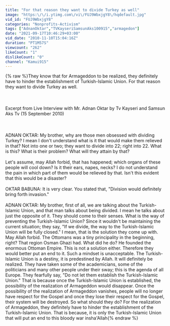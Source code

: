 ```yaml
---
title: "For that reason they want to divide Turkey as well"
image: "https:\/\/i.ytimg.com\/vi\/FUJ9WbxjgY8\/hqdefault.jpg"
vid_id: "FUJ9WbxjgY8"
categories: "Nonprofits-Activism"
tags: ["AdnanOktar","TVKayseriSamsunAks100915","armagedon"]
date: "2021-09-17T10:46:29+03:00"
vid_date: "2010-11-10T15:04:16Z"
duration: "PT1M57S"
viewcount: "262"
likeCount: "1"
dislikeCount: "0"
channel: "Kamui915"
---
```

{% raw %}They know that for Armageddon to be realized, they definitely have to hinder the establishment of Turkish-Islamic Union. For that reason they want to divide Turkey as well.<br /><br /><br /><br />Excerpt from Live Interview with Mr. Adnan Oktar by Tv Kayseri and Samsun Aks Tv (15 September 2010)<br /><br /><br /><br />ADNAN OKTAR: My brother, why are those men obsessed with dividing Turkey? I mean I don't understand what is it that would make them relieved in that? Not into one or two; they want to divide into 22; right into 22. What is this? What is their problem? What will they attain by that? <br /><br />Let's assume, may Allah forbid, that has happened; which organs of these people will cool down? Is it their ears, napes, necks? I do not understand the pain in which part of them would be relieved by that. Isn't this evident that this would be a disaster? <br /><br />OKTAR BABUNA: It is very clear. You stated that, &quot;Division would definitely bring forth invasion.&quot; <br /><br />ADNAN OKTAR: My brother, first of all, we are talking about the Turkish-Islamic Union, and that man talks about being divided. I mean he talks about just the opposite of it. They should come to their senses. What is the way of preventing the Turkish-Islamic Union? Since it wouldn't be maintaining the current situation; they say, &quot;If we divide, the way to the Turkish-Islamic Union will be fully closed.&quot; I mean, that is the solution they come up with. May Allah forbid. The Ottomans was a tiny principality in the beginning, right? That region Osman Ghazi had. What did he do? He founded the enormous Ottoman Empire. This is not a solution either. Therefore they would better put an end to it. Such a mindset is unacceptable. The Turkish-Islamic Union is a destiny, it is predestined by Allah. It will definitely be realized. They have taken some of the academicians, some of the politicians and many other people under their sway; this is the agenda of all Europe. They fearfully say, &quot;Do not let them establish the Turkish-Islamic Union.&quot; That is because once the Turkish-Islamic Union is established, the possibility of the realization of Armageddon would disappear. Once the possibility of the realization of Armageddon vanishes, people will no longer have respect for the Gospel and once they lose their respect for the Gospel, their system will be destroyed. So what should they do? For the realization of Armageddon, they definitely have to hinder the establishment of the Turkish-Islamic Union.  That is because, it is only the Turkish-Islamic Union that will put an end to this bloody war insha'Allah{% endraw %}
